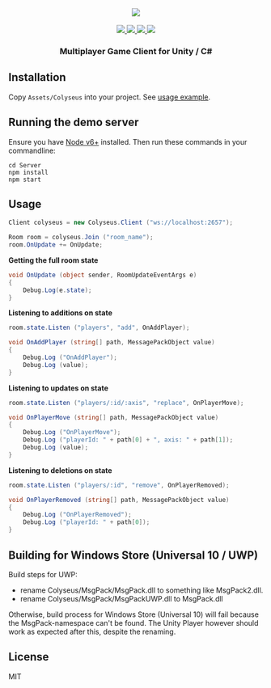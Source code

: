 <div align="center">
  <a href="https://github.com/gamestdio/colyseus">
    <img src="https://github.com/gamestdio/colyseus/blob/master/media/header.png?raw=true" />
  </a>
  <br>
  <br>
	<a href="https://npmjs.com/package/colyseus">
		<img src="https://img.shields.io/npm/dm/colyseus.svg">
	</a>
  <a href="#sponsors">
		<img src="https://opencollective.com/colyseus/sponsors/badge.svg">
	</a>
	<a href="#backers">
		<img src="https://opencollective.com/colyseus/backers/badge.svg">
	</a>
	<a href="https://gitter.im/gamestdio/colyseus">
		<img src="https://badges.gitter.im/gamestdio/colyseus.svg">
	</a>
  <h3>
     Multiplayer Game Client for Unity / C#
  <h3>
</div>

## Installation

Copy `Assets/Colyseus` into your project. See [usage
example](Assets/ColyseusClient.cs).

## Running the demo server

Ensure you have [Node v6+](http://nodejs.org/) installed. Then run these
commands in your commandline:

```
cd Server
npm install
npm start
```

## Usage

```csharp
Client colyseus = new Colyseus.Client ("ws://localhost:2657");

Room room = colyseus.Join ("room_name");
room.OnUpdate += OnUpdate;
```


**Getting the full room state**

```csharp
void OnUpdate (object sender, RoomUpdateEventArgs e)
{
	Debug.Log(e.state);
}
```

**Listening to additions on state**

```csharp
room.state.Listen ("players", "add", OnAddPlayer);
```

```csharp
void OnAddPlayer (string[] path, MessagePackObject value)
{
	Debug.Log ("OnAddPlayer");
	Debug.Log (value);
}
```

**Listening to updates on state**

```csharp
room.state.Listen ("players/:id/:axis", "replace", OnPlayerMove);
```

```csharp
void OnPlayerMove (string[] path, MessagePackObject value)
{
	Debug.Log ("OnPlayerMove");
	Debug.Log ("playerId: " + path[0] + ", axis: " + path[1]);
	Debug.Log (value);
}
```

**Listening to deletions on state**

```csharp
room.state.Listen ("players/:id", "remove", OnPlayerRemoved);
```

```csharp
void OnPlayerRemoved (string[] path, MessagePackObject value)
{
	Debug.Log ("OnPlayerRemoved");
	Debug.Log ("playerId: " + path[0]);
}
```

## Building for Windows Store (Universal 10 / UWP)
Build steps for UWP:
- rename Colyseus/MsgPack/MsgPack.dll to something like MsgPack2.dll.
- rename Colyseus/MsgPack/MsgPackUWP.dll to MsgPack.dll

Otherwise, build process for Windows Store (Universal 10) will fail because the MsgPack-namespace can't be found.
The Unity Player however should work as expected after this, despite the renaming.
## License

MIT
